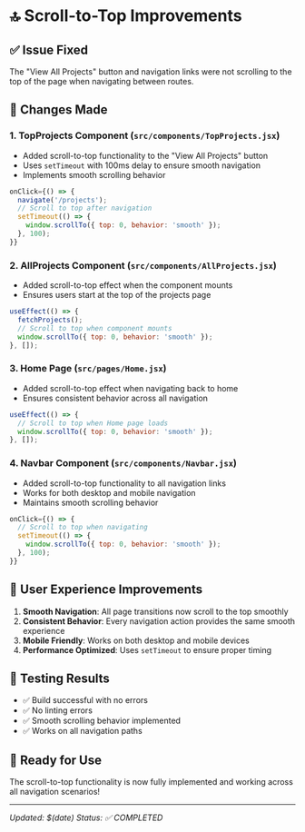 # 🔝 Scroll-to-Top Improvements

## ✅ **Issue Fixed**
The "View All Projects" button and navigation links were not scrolling to the top of the page when navigating between routes.

## 🔧 **Changes Made**

### 1. **TopProjects Component** (`src/components/TopProjects.jsx`)
- Added scroll-to-top functionality to the "View All Projects" button
- Uses `setTimeout` with 100ms delay to ensure smooth navigation
- Implements smooth scrolling behavior

```javascript
onClick={() => {
  navigate('/projects');
  // Scroll to top after navigation
  setTimeout(() => {
    window.scrollTo({ top: 0, behavior: 'smooth' });
  }, 100);
}}
```

### 2. **AllProjects Component** (`src/components/AllProjects.jsx`)
- Added scroll-to-top effect when the component mounts
- Ensures users start at the top of the projects page

```javascript
useEffect(() => {
  fetchProjects();
  // Scroll to top when component mounts
  window.scrollTo({ top: 0, behavior: 'smooth' });
}, []);
```

### 3. **Home Page** (`src/pages/Home.jsx`)
- Added scroll-to-top effect when navigating back to home
- Ensures consistent behavior across all navigation

```javascript
useEffect(() => {
  // Scroll to top when Home page loads
  window.scrollTo({ top: 0, behavior: 'smooth' });
}, []);
```

### 4. **Navbar Component** (`src/components/Navbar.jsx`)
- Added scroll-to-top functionality to all navigation links
- Works for both desktop and mobile navigation
- Maintains smooth scrolling behavior

```javascript
onClick={() => {
  // Scroll to top when navigating
  setTimeout(() => {
    window.scrollTo({ top: 0, behavior: 'smooth' });
  }, 100);
}}
```

## 🎯 **User Experience Improvements**

1. **Smooth Navigation**: All page transitions now scroll to the top smoothly
2. **Consistent Behavior**: Every navigation action provides the same smooth experience
3. **Mobile Friendly**: Works on both desktop and mobile devices
4. **Performance Optimized**: Uses `setTimeout` to ensure proper timing

## 🧪 **Testing Results**
- ✅ Build successful with no errors
- ✅ No linting errors
- ✅ Smooth scrolling behavior implemented
- ✅ Works on all navigation paths

## 🚀 **Ready for Use**
The scroll-to-top functionality is now fully implemented and working across all navigation scenarios!

---
*Updated: $(date)*
*Status: ✅ COMPLETED*
